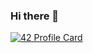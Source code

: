 ### Hi there 👋

<!--
**ALI-Bou55/ALI-Bou55** is a ✨ _special_ ✨ repository because its `README.md` (this file) appears on your GitHub profile.

Here are some ideas to get you started:

- 🔭 I’m currently working on ...
- 🌱 I’m currently learning ...
- 👯 I’m looking to collaborate on ...
- 🤔 I’m looking for help with ...
- 💬 Ask me about ...
- 📫 How to reach me: ...
- 😄 Pronouns: ...
- ⚡ Fun fact: ...
-->

[![42 Profile Card](https://1337-readme.vercel.app/api/profile?cursus=42&dark=true&login=aboulhaj)](https://github.com/mohouyizme/1337-readme)
